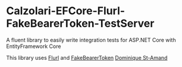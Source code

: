 # Calzolari-EFCore-Flurl-FakeBearerToken-TestServer

A fluent library to easily write integration tests for ASP.NET Core with EntityFramework Core

This library uses [Flurl](https://flurl.dev/) and [FakeBearerToken](https://github.com/webmotions/fake-authentication-jwtbearer) [Dominique St-Amand](https://github.com/DOMZE)
